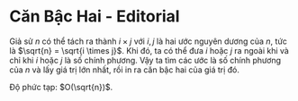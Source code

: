 # Căn Bậc Hai - Editorial

Giả sử $n$ có thể tách ra thành $i \times j$ với $i, j$ là hai ước nguyên dương của $n,$ tức là $\sqrt{n} = \sqrt{i \times j}$. Khi đó, ta có thể đưa $i$ hoặc $j$ ra ngoài khi và chỉ khi $i$ hoặc $j$ là số chính phương. Vậy ta tìm các ước là số chính phương của $n$ và lấy giá trị lớn nhất, rồi in ra căn bậc hai của giá trị đó.

Độ phức tạp: $O(\sqrt{n})$.
